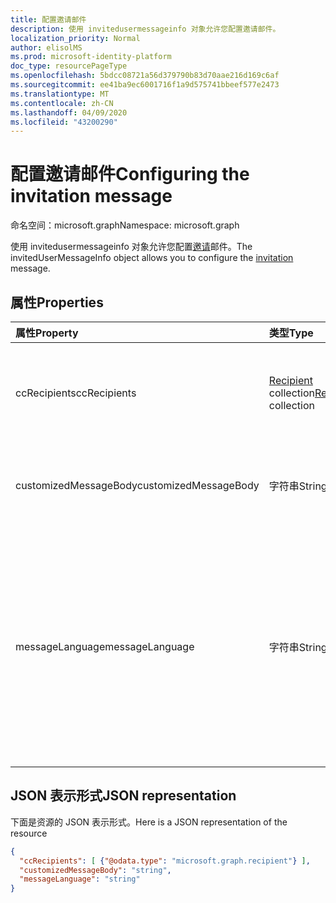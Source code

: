 ```yaml
---
title: 配置邀请邮件
description: 使用 invitedusermessageinfo 对象允许您配置邀请邮件。
localization_priority: Normal
author: elisolMS
ms.prod: microsoft-identity-platform
doc_type: resourcePageType
ms.openlocfilehash: 5bdcc08721a56d379790b83d70aae216d169c6af
ms.sourcegitcommit: ee41ba9ec6001716f1a9d575741bbeef577e2473
ms.translationtype: MT
ms.contentlocale: zh-CN
ms.lasthandoff: 04/09/2020
ms.locfileid: "43200290"
---
```

# <a name="configuring-the-invitation-message"></a><span data-ttu-id="6e1f1-103">配置邀请邮件</span><span class="sxs-lookup"><span data-stu-id="6e1f1-103">Configuring the invitation message</span></span>

<span data-ttu-id="6e1f1-104">命名空间：microsoft.graph</span><span class="sxs-lookup"><span data-stu-id="6e1f1-104">Namespace: microsoft.graph</span></span>

<span data-ttu-id="6e1f1-105">使用 invitedusermessageinfo 对象允许您配置[邀请](invitation.md)邮件。</span><span class="sxs-lookup"><span data-stu-id="6e1f1-105">The invitedUserMessageInfo object allows you to configure the [invitation](invitation.md) message.</span></span>


## <a name="properties"></a><span data-ttu-id="6e1f1-106">属性</span><span class="sxs-lookup"><span data-stu-id="6e1f1-106">Properties</span></span>
| <span data-ttu-id="6e1f1-107">属性</span><span class="sxs-lookup"><span data-stu-id="6e1f1-107">Property</span></span>     | <span data-ttu-id="6e1f1-108">类型</span><span class="sxs-lookup"><span data-stu-id="6e1f1-108">Type</span></span>   |<span data-ttu-id="6e1f1-109">说明</span><span class="sxs-lookup"><span data-stu-id="6e1f1-109">Description</span></span>|
|:---------------|:--------|:----------|
|<span data-ttu-id="6e1f1-110">ccRecipients</span><span class="sxs-lookup"><span data-stu-id="6e1f1-110">ccRecipients</span></span>|<span data-ttu-id="6e1f1-111">[Recipient](recipient.md) collection</span><span class="sxs-lookup"><span data-stu-id="6e1f1-111">[Recipient](recipient.md) collection</span></span>|<span data-ttu-id="6e1f1-112">应将邀请邮件发送到的其他收件人。</span><span class="sxs-lookup"><span data-stu-id="6e1f1-112">Additional recipients the invitation message should be sent to.</span></span> <span data-ttu-id="6e1f1-113">目前仅支持1个额外的收件人。</span><span class="sxs-lookup"><span data-stu-id="6e1f1-113">Currently only 1 additional recipient is supported.</span></span>|
|<span data-ttu-id="6e1f1-114">customizedMessageBody</span><span class="sxs-lookup"><span data-stu-id="6e1f1-114">customizedMessageBody</span></span>|<span data-ttu-id="6e1f1-115">字符串</span><span class="sxs-lookup"><span data-stu-id="6e1f1-115">String</span></span>|<span data-ttu-id="6e1f1-116">如果不需要默认邮件，则为要发送的自定义邮件正文。</span><span class="sxs-lookup"><span data-stu-id="6e1f1-116">Customized message body you want to send if you don't want the default message.</span></span>|
|<span data-ttu-id="6e1f1-117">messageLanguage</span><span class="sxs-lookup"><span data-stu-id="6e1f1-117">messageLanguage</span></span>|<span data-ttu-id="6e1f1-118">字符串</span><span class="sxs-lookup"><span data-stu-id="6e1f1-118">String</span></span>|<span data-ttu-id="6e1f1-119">要在其中发送默认邮件的语言。</span><span class="sxs-lookup"><span data-stu-id="6e1f1-119">The language you want to send the default message in.</span></span> <span data-ttu-id="6e1f1-120">如果指定了 customizedMessageBody，则忽略此属性，并使用 customizedMessageBody 发送邮件。</span><span class="sxs-lookup"><span data-stu-id="6e1f1-120">If the customizedMessageBody is specified, this property is ignored, and the message is sent using the customizedMessageBody.</span></span> <span data-ttu-id="6e1f1-121">语言格式应为 ISO 639。</span><span class="sxs-lookup"><span data-stu-id="6e1f1-121">The language format should be in ISO 639.</span></span> <span data-ttu-id="6e1f1-122">默认值为 en-us。</span><span class="sxs-lookup"><span data-stu-id="6e1f1-122">The default is en-US.</span></span>|

## <a name="json-representation"></a><span data-ttu-id="6e1f1-123">JSON 表示形式</span><span class="sxs-lookup"><span data-stu-id="6e1f1-123">JSON representation</span></span>
<span data-ttu-id="6e1f1-124">下面是资源的 JSON 表示形式。</span><span class="sxs-lookup"><span data-stu-id="6e1f1-124">Here is a JSON representation of the resource</span></span>

<!-- {"blockType": "resource", "@odata.type": "microsoft.graph.invitedUserMessageInfo"} -->
```json
{
  "ccRecipients": [ {"@odata.type": "microsoft.graph.recipient"} ],
  "customizedMessageBody": "string",
  "messageLanguage": "string"
}
```

<!-- uuid: 8fcb5dbc-d5aa-4681-8e31-b001d5168d79
2016-22-25 14:57:30 UTC -->
<!-- {
  "type": "#page.annotation",
  "description": "invitedUserMessageInfo resource",
  "keywords": "",
  "section": "documentation",
  "tocPath": ""
}-->
